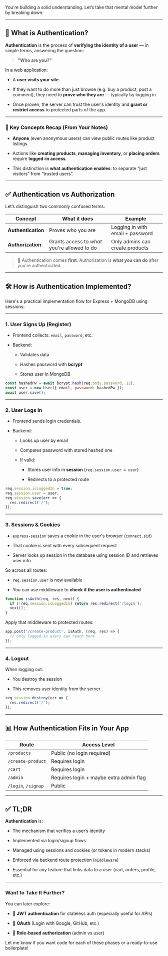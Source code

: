 You're building a solid understanding. Let’s take that mental model further by breaking down:

---

## 🔐 **What is Authentication?**

**Authentication** is the process of **verifying the identity of a user** — in simple terms, answering the question:

> **"Who are you?"**

In a web application:

- A **user visits your site**.
    
- If they want to do more than just browse (e.g. buy a product, post a comment), they need to **prove who they are** — typically by logging in.
    
- Once proven, the server can trust the user's identity and **grant or restrict access** to protected parts of the app.
    

---

### 🧠 Key Concepts Recap (From Your Notes)

- **Anyone** (even anonymous users) can view public routes like product listings.
    
- Actions like **creating products**, **managing inventory**, or **placing orders** require **logged-in access**.
    
- This distinction is **what authentication enables**: to separate “just visitors” from “trusted users”.
    

---

## ✅ **Authentication vs Authorization**

Let’s distinguish two commonly confused terms:

|Concept|What it does|Example|
|---|---|---|
|**Authentication**|Proves _who_ you are|Logging in with email + password|
|**Authorization**|Grants access to _what_ you're allowed to do|Only admins can create products|

> 🔑 Authentication comes **first**. Authorization is **what you can do** after you're authenticated.

---

## 🛠️ How is Authentication Implemented?

Here's a practical implementation flow for Express + MongoDB using sessions:

---

### 1. **User Signs Up (Register)**

- Frontend collects: `email`, `password`, etc.
    
- Backend:
    
    - Validates data
        
    - Hashes password with **bcrypt**
        
    - Stores user in MongoDB
        

```js
const hashedPw = await bcrypt.hash(req.body.password, 12);
const user = new User({ email, password: hashedPw });
await user.save();
```

---

### 2. **User Logs In**

- Frontend sends login credentials.
    
- Backend:
    
    - Looks up user by email
        
    - Compares password with stored hashed one
        
    - If valid:
        
        - Stores user info in **session** (`req.session.user = user`)
            
        - Redirects to a protected route
            

```js
req.session.isLoggedIn = true;
req.session.user = user;
req.session.save(err => {
  res.redirect('/');
});
```

---

### 3. **Sessions & Cookies**

- `express-session` saves a cookie in the user's browser (`connect.sid`)
    
- That cookie is sent with every subsequent request
    
- Server looks up session in the database using session ID and retrieves user info
    

So across all routes:

- `req.session.user` is now available
    
- You can use middleware to **check if the user is authenticated**
    

```js
function isAuth(req, res, next) {
  if (!req.session.isLoggedIn) return res.redirect('/login');
  next();
}
```

Apply that middleware to protected routes:

```js
app.post('/create-product', isAuth, (req, res) => {
  // only logged-in users can reach here
});
```

---

### 4. **Logout**

When logging out:

- You destroy the session
    
- This removes user identity from the server
    

```js
req.session.destroy(err => {
  res.redirect('/');
});
```

---

## 📊 How Authentication Fits in Your App

|Route|Access Level|
|---|---|
|`/products`|Public (no login required)|
|`/create-product`|Requires login|
|`/cart`|Requires login|
|`/admin`|Requires login + maybe extra admin flag|
|`/login`, `/signup`|Public|

---

## ✅ TL;DR

**Authentication** is:

- The mechanism that verifies a user’s identity
    
- Implemented via login/signup flows
    
- Managed using sessions and cookies (or tokens in modern stacks)
    
- Enforced via backend route protection (`middleware`)
    
- Essential for any feature that links data to a user (cart, orders, profile, etc.)
    

---

### Want to Take It Further?

You can later explore:

- 🔁 **JWT authentication** for stateless auth (especially useful for APIs)
    
- 🔐 **OAuth** (Login with Google, GitHub, etc.)
    
- 🔑 **Role-based authorization** (admin vs user)
    

Let me know if you want code for each of these phases or a ready-to-use boilerplate!